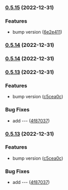 

### [0.5.15](https://github.com/dany-fedorov/pojo-constructor/compare/0.5.13...0.5.14) (2022-12-31)


### Features

* bump version ([6e2e411](https://github.com/dany-fedorov/pojo-constructor/commit/6e2e4115f2d630b77e7e1d60cc21d33a300fa3eb))

### [0.5.14](https://github.com/dany-fedorov/pojo-constructor/compare/0.5.13...0.5.14) (2022-12-31)

### [0.5.14](https://github.com/dany-fedorov/pojo-constructor/compare/0.5.11...0.5.13) (2022-12-31)

### [0.5.13](https://github.com/dany-fedorov/pojo-constructor/compare/0.5.11...0.5.13) (2022-12-31)


### Features

* bump version ([c5cea0c](https://github.com/dany-fedorov/pojo-constructor/commit/c5cea0cf1365c81eec6b848be3acd82864be64d9))


### Bug Fixes

* add --- ([4f87037](https://github.com/dany-fedorov/pojo-constructor/commit/4f8703737193687868432bae7f379811771bd4e8))

### [0.5.13](https://github.com/dany-fedorov/pojo-constructor/compare/0.5.11...0.5.13) (2022-12-31)


### Features

* bump version ([c5cea0c](https://github.com/dany-fedorov/pojo-constructor/commit/c5cea0cf1365c81eec6b848be3acd82864be64d9))


### Bug Fixes

* add --- ([4f87037](https://github.com/dany-fedorov/pojo-constructor/commit/4f8703737193687868432bae7f379811771bd4e8))